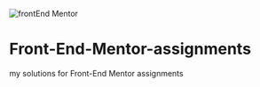 ![frontEnd Mentor](https://www.frontendmentor.io/static/images/logo-desktop.svg)
# Front-End-Mentor-assignments
my solutions for Front-End Mentor assignments
